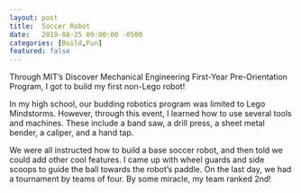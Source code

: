 ```yaml
---
layout: post
title:  Soccer Robot
date:   2019-08-25 09:00:00 -0500
categories: [Build,Fun]
featured: false
---
```


Through MIT’s Discover Mechanical Engineering First-Year Pre-Orientation Program, I got to build my first non-Lego robot!

In my high school, our budding robotics program was limited to Lego Mindstorms. However, through this event, I learned how to use several tools and machines. These include a band saw, a drill press, a sheet metal bender, a caliper, and a hand tap.

We were all instructed how to build a base soccer robot, and then told we could add other cool features. I came up with wheel guards and side scoops to guide the ball towards the robot’s paddle. On the last day, we had a tournament by teams of four. By some miracle, my team ranked 2nd!